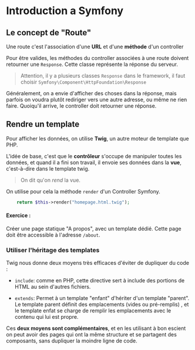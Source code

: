# Introduction a Symfony


## Le concept de "Route"

Une route c'est l'association  d'une **URL** et d'une **méthode** d'un controller

Pour être valides, les méthodes du controller associées à une route doivent retourner une `Response`. Cette classe représente la réponse du serveur.

> Attention, il y a plusieurs classes `Response` dans le framework, il faut choisir `Symfony\Component\HttpFoundation\Response` 


Généralement, on a envie d'afficher des choses dans la réponse, mais parfois on voudra plutôt rediriger vers une autre adresse, ou même ne rien faire. Quoiqu'il arrive, le controller doit retourner une réponse.


## Rendre un template 

Pour afficher les données, on utilise **Twig**, un autre moteur de template que PHP.

L'idée de base, c'est que le **contrôleur** s'occupe de manipuler toutes les données, et quand il a fini son travail, il envoie ses données dans la **vue**, c'est-à-dire dans le template twig. 

> On dit qu'on _rend_ la vue.

On utilise pour cela la méthode `render` d'un Controller Symfony.

```php
    return $this->render("homepage.html.twig");
```

#### Exercice :

Créer une page statique "A propos", avec un template dédié. Cette page doit être accessible à l'adresse `/about`.

### Utiliser l'héritage des templates

Twig nous donne deux moyens très efficaces d'éviter de dupliquer du code :

- `include`: comme en PHP, cette directive sert à include des portions de HTML au sein d'autres fichiers.

- `extends`: Permet à un template "enfant" d'hériter d'un template "parent". Le template parent définit des emplacements (vides ou pré-remplis) , et le template enfat se charge de remplir les emplacements avec le contenu qui lui est propre. 

Ces **deux moyens sont complémentaires**, et en les utilisant à bon escient on peut avoir des pages qui ont la même structure et se partagent des composants, sans dupliquer la moindre ligne de code.